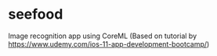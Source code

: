# seefood
Image recognition app using CoreML (Based on tutorial by https://www.udemy.com/ios-11-app-development-bootcamp/) 
